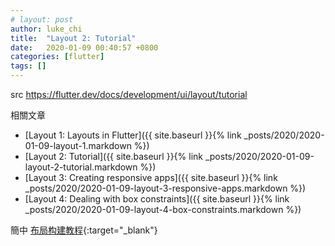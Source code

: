 ```yaml
---
# layout: post
author: luke_chi
title:  "Layout 2: Tutorial"
date:   2020-01-09 00:40:57 +0800
categories: [flutter]
tags: []
---
```


src <https://flutter.dev/docs/development/ui/layout/tutorial>

相關文章
* [Layout 1: Layouts in Flutter]({{ site.baseurl }}{% link _posts/2020/2020-01-09-layout-1.markdown %})
* [Layout 2: Tutorial]({{ site.baseurl }}{% link _posts/2020/2020-01-09-layout-2-tutorial.markdown %})
* [Layout 3: Creating responsive apps]({{ site.baseurl }}{% link _posts/2020/2020-01-09-layout-3-responsive-apps.markdown %})
* [Layout 4: Dealing with box constraints]({{ site.baseurl }}{% link _posts/2020/2020-01-09-layout-4-box-constraints.markdown %})

簡中 [布局构建教程](https://flutter.cn/docs/development/ui/layout/tutorial){:target="_blank"}


